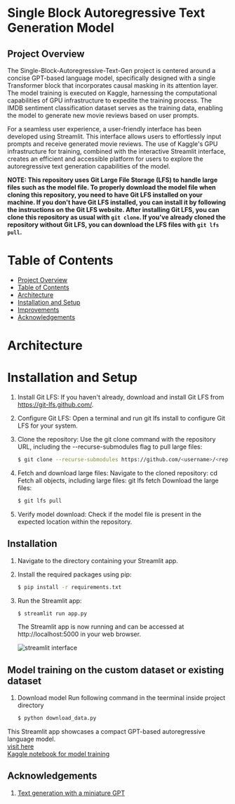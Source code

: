 # Single Block Autoregressive Text Generation Model
## Project Overview

The Single-Block-Autoregressive-Text-Gen project is centered around a concise GPT-based language model, specifically designed with a single Transformer block that incorporates causal masking in its attention layer. The model training is executed on Kaggle, harnessing the computational capabilities of GPU infrastructure to expedite the training process. The IMDB sentiment classification dataset serves as the training data, enabling the model to generate new movie reviews based on user prompts.

For a seamless user experience, a user-friendly interface has been developed using Streamlit. This interface allows users to effortlessly input prompts and receive generated movie reviews. The use of Kaggle's GPU infrastructure for training, combined with the interactive Streamlit interface, creates an efficient and accessible platform for users to explore the autoregressive text generation capabilities of the model.

**NOTE: This repository uses Git Large File Storage (LFS) to handle large files such as the model file. To properly download the model file when cloning this repository, you need to have Git LFS installed on your machine.
If you don't have Git LFS installed, you can install it by following the instructions on the Git LFS website. After installing Git LFS, you can clone this repository as usual with `git clone`.
If you've already cloned the repository without Git LFS, you can download the LFS files with `git lfs pull`.**

# Table of Contents
- [Project Overview](#project-overview)
- [Table of Contents](#table-of-contents)
- [Architecture](#architecture)
- [Installation and Setup](#installation-and-setup)
- [Improvements](#improvements)
- [Acknowledgements](#acknowledgements)

# Architecture

# Installation and Setup
1.  Install Git LFS:
    If you haven't already, download and install Git LFS from https://git-lfs.github.com/.
2. Configure Git LFS:
    Open a terminal and run git lfs install to configure Git LFS for your system.
3. Clone the repository:
    Use the git clone command with the repository URL, including the --recurse-submodules flag to pull large files:

    ```bash
    $ git clone --recurse-submodules https://github.com/<username>/<repo-name>.git
    ```
4. Fetch and download large files:
    Navigate to the cloned repository: cd <repo-name>
    Fetch all objects, including large files: git lfs fetch
    Download the large files:
   
    ```bash
    $ git lfs pull
    ```
6. Verify model download:
    Check if the model file is present in the expected location within the repository.
## Installation
1. Navigate to the directory containing your Streamlit app.
2. Install the required packages using pip:

    ```bash
    $ pip install -r requirements.txt
    ```
3. Run the Streamlit app:

    ```bash
    $ streamlit run app.py
    ```

    The Streamlit app is now running and can be accessed at http://localhost:5000 in your web browser.

    ![streamlit interface](https://github.com/ajinkyavbhandare/Single-Block-Autoregressive-Text-Gen/blob/main/images/app.png)

## Model training on the custom dataset or existing dataset

1. Download model
   Run following command in the teerminal inside project directory
   
   ```bash
   $ python download_data.py
   ```
 
 
 This Streamlit app showcases a compact GPT-based autoregressive language model.  
 [visit here](https://app-z3qbiyomda-uc.a.run.app/)  
 [Kaggle notebook for model training](https://www.kaggle.com/code/ajinkyabhandare2002/single-block-autoregressive-text-gen)  




 ## Acknowledgements
1. [Text generation with a miniature GPT](https://keras.io/examples/generative/text_generation_with_miniature_gpt/)
